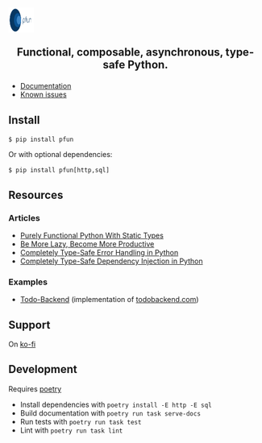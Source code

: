 ## <img src="https://raw.githubusercontent.com/suned/pfun/master/logo/pfun_logo.svg?sanitize=true" style=" width:50px ; height:50px "/> <br> <p align="center">Functional, composable, asynchronous, type-safe Python.</p>

- [Documentation](https://pfun.dev)
- [Known issues](https://github.com/suned/pfun/issues?q=is%3Aopen+is%3Aissue+label%3Abug)

## Install

```console
$ pip install pfun
```

Or with optional dependencies:
```console
$ pip install pfun[http,sql]
```

## Resources

### Articles
- [Purely Functional Python With Static Types](https://dev.to/suned/purely-functional-python-with-static-types-41mf)
- [Be More Lazy, Become More Productive](https://dev.to/suned/be-more-lazy-become-more-productive-2cnb)
- [Completely Type-Safe Error Handling in Python](https://dev.to/suned/completely-type-safe-error-handling-in-python-3apg)
- [Completely Type-Safe Dependency Injection in Python](https://dev.to/suned/completely-type-safe-dependency-injection-in-python-48a5)

### Examples
- [Todo-Backend](https://github.com/suned/pfun-todo-backend/) (implementation of [todobackend.com](https://todobackend.com/))
## Support

On [ko-fi](https://ko-fi.com/python_pfun)

## Development

Requires [poetry](https://poetry.eustace.io/)

- Install dependencies with `poetry install -E http -E sql`
- Build documentation with `poetry run task serve-docs`
- Run tests with `poetry run task test`
- Lint with `poetry run task lint`
